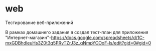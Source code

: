 # web



Тестирование веб-приложений




В рамках домашнего задания я создал тест-план для приложения "Интернет-магазин"-https://docs.google.com/spreadsheets/d/1C-mxGDBhdleuHs3Z0t3q5PRvTZrJ3z_qNmpYCOoF-ls/edit?gid=0#gid=0
